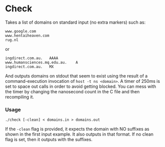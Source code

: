 # Check

Takes a list of domains on standard input (no extra markers) such as: 

```
www.google.com
www.hentaiheaven.com
rug.nl
```

or

```
ingdirect.com.au.	AAAA
www.humansciences.mq.edu.au.	A
ingdirect.com.au.	MX
```

And outputs domains on stdout that seem to exist using the result of a command-execution invocation of `host -t ns <domain>`. 
A timer of 250ms is set to space out calls in order to avoid getting blocked. You can mess with the timer by changing the nanosecond count in the C file and then recompiling it. 

### Usage

`./check [-clean] < domains.in > domains.out`

If the `-clean` flag is provided, it expects the domain with NO suffixes as shown in the first input example. It also outputs in that format. If no clean flag is set, then it outputs with the suffixes.
